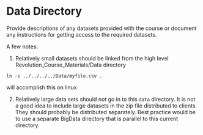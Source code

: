 # Data Directory

Provide descriptions of any datasets provided with the course or document any
instructions for getting access to the required datasets.

A few notes:

1. Relatively small datasets should be linked from the high level Revolution_Course_Materials/Data directory

```
ln -s ../../../../Data/myfile.csv .
```

will accomplish this on linux

2. Relatively large data sets should *not* go in to this `data` directory. It is not a good idea to include large datasets in the zip file distributed to clients. They should probably be distributed separately. Best practice would be to use a separate BigData directory that is parallel to this current directory.



